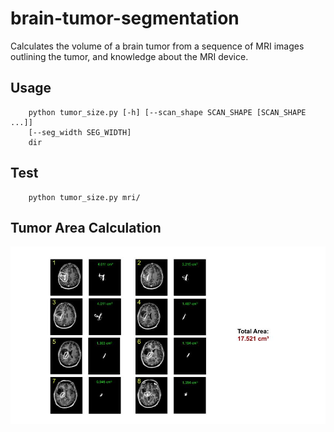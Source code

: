 # brain-tumor-segmentation

Calculates the volume of a brain tumor from a sequence of MRI images outlining the tumor, and knowledge about the MRI device.

## Usage

        python tumor_size.py [-h] [--scan_shape SCAN_SHAPE [SCAN_SHAPE ...]]
        [--seg_width SEG_WIDTH]
        dir

## Test

        python tumor_size.py mri/

## Tumor Area Calculation

![](cv_presentation.jpg)
